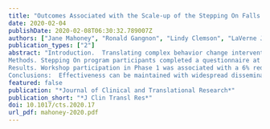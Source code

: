 ```yaml
---
title: "Outcomes Associated with the Scale-up of the Stepping On Falls Prevention Program: A Case Study in Redesigning for Intervention"
date: 2020-02-04
publishDate: 2020-02-08T06:30:32.789007Z
authors: ["Jane Mahoney", "Ronald Gangnon", "Lindy Clemson", "LaVerne Jaros", "Sandy Cech", "Jill Renken"]
publication_types: ["2"]
abstract: "Introduction.  Translating complex behavior change interventions into practice can be accompanied by a loss of fidelity and effectiveness.  We present the evaluation of two sequential phases of implementation of a complex evidence-based community workshop to reduce falls, using the Replicating Effective Programs Framework.. Between the two phases, the workshop training and delivery were revised to improve fidelity with key elements. . 
Methods. Stepping On program participants completed a questionnaire at baseline (Phase 1: n=361, Phase 2: n=2219) and 6 months post workshop (Phase 1: n=232, Phase 2: n=1281). Phase 2 participants had an additional follow up at 12 months (n=883). Outcomes were the number of falls in the prior 6 months and the falls behavioral risk (FaB) score.
Results. Workshop participation in Phase 1 was associated with a 6% reduction in falls (RR=0.94, 95% CI 0.74, 1.20) and a 0.14 improvement in FaB score (95% CI, 0.11- 0.18) at 6 months. Workshop participation in Phase 2 was associated with a 38% reduction in falls (RR=0.62, 95% CI 0.57 to 0.68), and a 0.16 improvement in FaB score (95% CI, 0.14-0.18) at 6 months, and a 28% reduction in falls (RR=0.72, 95% CI 0.65 to 0.80) and a 0.19 score improvement in FaB score (95% CI, 0.17-0.21) at 12 months follow-up.
Conclusions:  Effectiveness can be maintained with widespread dissemination of a complex behavior change intervention if attention is paid to fidelity of key elements. An essential role for implementation science is to ensure effectiveness as programs transition from research to practice."
featured: false
publication: "*Journal of Clinical and Translational Research*"
publication_short: "*J Clin Transl Res*"
doi: 10.1017/cts.2020.17
url_pdf: mahoney-2020.pdf
---
```


